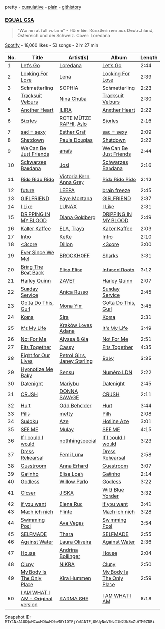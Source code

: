 pretty - [cumulative](/playlists/cumulative/37i9dQZF1DWVA5o3WHL2eG.md) - [plain](/playlists/plain/37i9dQZF1DWVA5o3WHL2eG) - [githistory](https://github.githistory.xyz/mackorone/spotify-playlist-archive/blob/main/playlists/plain/37i9dQZF1DWVA5o3WHL2eG)

### [EQUAL GSA](https://open.spotify.com/playlist/37i9dQZF1DWVA5o3WHL2eG)

> "Women at full volume" \- Höre hier Künstlerinnen aus Deutschland, Österreich und der Schweiz\. Cover: Loredana

[Spotify](https://open.spotify.com/user/spotify) - 18,060 likes - 50 songs - 2 hr 27 min

| No. | Title | Artist(s) | Album | Length |
|---|---|---|---|---|
| 1 | [Let's Go](https://open.spotify.com/track/6aAK61IxawCj1Z7rNUxVlG) | [Loredana](https://open.spotify.com/artist/2Im8m4STDBosjfmb5hmP80) | [Let's Go](https://open.spotify.com/album/0d7A66OUJAg0OXNa8RzEYb) | 2:44 |
| 2 | [Looking For Love](https://open.spotify.com/track/3iUmoy21qlRY1VdNEtJJlx) | [Lena](https://open.spotify.com/artist/5slpk6nu2IwwKx0EHe3GcL) | [Looking For Love](https://open.spotify.com/album/32CnxZefcziX2MQDBhzAOy) | 2:39 |
| 3 | [Schmetterling](https://open.spotify.com/track/0pZ9CVpntp64dBWsIUg9sG) | [SOPHIA](https://open.spotify.com/artist/45wdSLZd70phdDkxlA5D3v) | [Schmetterling](https://open.spotify.com/album/5Y24DcwuZGIkoVXy2CnxAN) | 2:23 |
| 4 | [Tracksuit Velours](https://open.spotify.com/track/7zOsUnRGpQBAWNPLdYa0fE) | [Nina Chuba](https://open.spotify.com/artist/2kS9NyuATpYwjeB93h24H5) | [Tracksuit Velours](https://open.spotify.com/album/4JUe83xyCwP4TIiYBFu2Wc) | 2:30 |
| 5 | [Another Heart](https://open.spotify.com/track/4azu3mztPqAbJLDGrcraQK) | [ILIRA](https://open.spotify.com/artist/6mzs66iVW15C5iLt0JLt41) | [Another Heart](https://open.spotify.com/album/4l4nNA4kBnWJKWeGZyb12d) | 2:22 |
| 6 | [Stories](https://open.spotify.com/track/5ojRucwd93evX3j6XzIid8) | [ROTE MÜTZE RAPHI](https://open.spotify.com/artist/0jxy7TWRoSFqe4eucObq6L), [Aylo](https://open.spotify.com/artist/5ggr9FUq9cjogKBxQmI2ZO) | [Stories](https://open.spotify.com/album/3Jpv4tjQUyOiMFtEDfDTTl) | 2:16 |
| 7 | [sad = sexy](https://open.spotify.com/track/4Si4fa44T9B3ur1QCZCjnU) | [Esther Graf](https://open.spotify.com/artist/1FXdfOOisB3d3hfZOjhjID) | [sad = sexy](https://open.spotify.com/album/4x4u2Q7kVCUe6YVAyc2heC) | 2:09 |
| 8 | [Shutdown](https://open.spotify.com/track/5EBYnmDtqwK5o0nHddAFgl) | [Paula Douglas](https://open.spotify.com/artist/1k7bThg1ouTydDVc2ZQiHJ) | [Shutdown](https://open.spotify.com/album/4xlYy4DDtx32POwZaJbVhq) | 2:22 |
| 9 | [We Can Be Just Friends](https://open.spotify.com/track/057imKEFcRqQNJkGhZ6wqT) | [anaïs](https://open.spotify.com/artist/5uT4SmzhWTYv1iia2BFnVQ) | [We Can Be Just Friends](https://open.spotify.com/album/56U3Wkr8ts148ZnLTnoHN2) | 2:44 |
| 10 | [Schwarzes Bandana](https://open.spotify.com/track/2kdK2Sn7Ca6sWI1OyRxAB7) | [Josi](https://open.spotify.com/artist/5vQXzZjy86ijQhMjMb1ke4) | [Schwarzes Bandana](https://open.spotify.com/album/6PlZt3NkJ564oSEJ6FZ526) | 2:16 |
| 11 | [Ride Ride Ride](https://open.spotify.com/track/0eJR1Clmkx9HiVy1mSpUWz) | [Victoria Kern](https://open.spotify.com/artist/2urS0Cb0MlOXiBod34tyyv), [Anna Grey](https://open.spotify.com/artist/5SFwozJTdBZNUFYYrAqH4q) | [Ride Ride Ride](https://open.spotify.com/album/6TgRlzezBctLSkimeChvCg) | 2:42 |
| 12 | [future](https://open.spotify.com/track/73vhZMtYh8yhVXRxj31W4U) | [LEEPA](https://open.spotify.com/artist/066IQRKXdi1o3b9yGxA2SD) | [brain freeze](https://open.spotify.com/album/320Z1rZH1HL2WZRB8ic14l) | 2:45 |
| 13 | [GIRLFRIEND](https://open.spotify.com/track/2bRKj0p78hcbbrcWkulaT6) | [Faye Montana](https://open.spotify.com/artist/2MO6mrqBvHTTlmVk39m31b) | [GIRLFRIEND](https://open.spotify.com/album/7sgiu4LXIb120j3rhHH2eT) | 2:37 |
| 14 | [I Like](https://open.spotify.com/track/3F7JkvI31gWw0ifIA553X5) | [LUNAX](https://open.spotify.com/artist/7CLsFRcEkn0Amc9VlVOFwR) | [I Like](https://open.spotify.com/album/5W3ngAppnDgT0px27YkXNI) | 2:31 |
| 15 | [DRIPPING IN MY BLOOD](https://open.spotify.com/track/3xQUCloFyDOkZDyNjSPtzG) | [Diana Goldberg](https://open.spotify.com/artist/0FSc1VcYTT0NQ5u9f5Hmpk) | [DRIPPING IN MY BLOOD](https://open.spotify.com/album/5PUmTc4PNZIDtIISI0D9Zn) | 2:49 |
| 16 | [Kalter Kaffee](https://open.spotify.com/track/0Odqsl0KguIIrHe5d11czH) | [ELA](https://open.spotify.com/artist/4L3QRSecSDcMsyJ6AuDcqb), [Traya](https://open.spotify.com/artist/0bo1LMgTEg5qpicrIee54M) | [Kalter Kaffee](https://open.spotify.com/album/7om3rOSXXX68Ny7b5pSDc8) | 2:03 |
| 17 | [Intro](https://open.spotify.com/track/08JNVaWt7RAEs4e043M852) | [KeKe](https://open.spotify.com/artist/72uK8geg5BPRRzdGBmmtAF) | [Intro](https://open.spotify.com/album/0uM1UIvWLbzTgLIanS1VXK) | 2:10 |
| 18 | [<3core](https://open.spotify.com/track/2OhTPWJOToqCMUAua8zx6Z) | [Dillon](https://open.spotify.com/artist/6oyGMaD0Kbx3ynXKhzH2wW) | [<3core](https://open.spotify.com/album/42a7AJAwyRYVTTp8JhHBLv) | 3:00 |
| 19 | [Ever Since We Met](https://open.spotify.com/track/3nPFzf6sWVuTHU5fccyD71) | [BROCKHOFF](https://open.spotify.com/artist/5ZeRq1tqf4t8fcdFdjmlQZ) | [Sharks](https://open.spotify.com/album/4MxJJYvCOlCWuijbd9pp6B) | 3:31 |
| 20 | [Bring The Beat Back](https://open.spotify.com/track/0EqAZEQA660aYDZAJQvOfX) | [Elisa Elisa](https://open.spotify.com/artist/2Fxcs2AZB1EkSjLon18RHI) | [Infused Roots](https://open.spotify.com/album/3pLdnYGxkDa6yOBZHLvNEH) | 3:12 |
| 21 | [Harley Quinn](https://open.spotify.com/track/40cLuVN3G96ZcGjWluuBAQ) | [ZAVET](https://open.spotify.com/artist/4iIpwanKVqfqqMXhJOyTFG) | [Harley Quinn](https://open.spotify.com/album/1GeXEh6XRAv8tvnC7W8hZD) | 2:07 |
| 22 | [Sunday Service](https://open.spotify.com/track/3jS8O4mbzowbNVgxKxyFgR) | [Anica Russo](https://open.spotify.com/artist/7sosL0rffvNlG2SE0fyZJX) | [Sunday Service](https://open.spotify.com/album/4BGe5o73hToBzQ0yQpRX0z) | 2:45 |
| 23 | [Gotta Do This, Gurl](https://open.spotify.com/track/1fiwPnzU3b50IhhhgDVorQ) | [Mona Yim](https://open.spotify.com/artist/48tTb8jCGVZ0XFqwovqFmv) | [Gotta Do This, Gurl](https://open.spotify.com/album/5e2bl6tZIjQogNIy34S7c3) | 3:45 |
| 24 | [Koma](https://open.spotify.com/track/0sOwPqGeO8FhLluS9dSOyc) | [Sira](https://open.spotify.com/artist/57IaP5fMkqnu3M3ib1Vgvs) | [Koma](https://open.spotify.com/album/4JBwPoWGowNpzeVN615GTW) | 2:31 |
| 25 | [It's My Life](https://open.spotify.com/track/2NDvAV0zPTxO5D0m2GgBcu) | [Kraków Loves Adana](https://open.spotify.com/artist/2LgLvxq44FkRvstBiPFjsN) | [It's My Life](https://open.spotify.com/album/2sVXSuTadrnlrCzQlOSYvd) | 3:49 |
| 26 | [Not For Me](https://open.spotify.com/track/0kZ60vnXZw6dkPnjxq6jZC) | [Alyssa & Gia](https://open.spotify.com/artist/5w3B8Yivj5m2bgDixId20g) | [Not For Me](https://open.spotify.com/album/3kYAKFbVeUAh6GLqflEvhR) | 2:51 |
| 27 | [Fits Together](https://open.spotify.com/track/6TQoD0YJbQxfVCVVDXLjNO) | [Cassy](https://open.spotify.com/artist/7JNP0OcJnBFXQWixpWmb5V) | [Fits Together](https://open.spotify.com/album/1R0D5PSIQ8kmSsqBjNe8TN) | 4:35 |
| 28 | [Fight for Our Lives](https://open.spotify.com/track/3JsE8SDsJYd07TE2nvK11P) | [Petrol Girls](https://open.spotify.com/artist/7dEx5Gii91YpvTOzrrvx5L), [Janey Starling](https://open.spotify.com/artist/1w8xKjGOQWcbrkrpEXdmjB) | [Baby](https://open.spotify.com/album/3QUnWPhBPq5FRG3H2gcPat) | 3:35 |
| 29 | [Hypnotize Me Baby](https://open.spotify.com/track/4X4PLwuWE5FoLIwvWy4jdg) | [Sensu](https://open.spotify.com/artist/4KkoOAycKxCd85wUPaImhw) | [Numéro LDN](https://open.spotify.com/album/4ZfLd6L4zANgqtMWr3sDlO) | 2:22 |
| 30 | [Datenight](https://open.spotify.com/track/0GidMsZuqIjvguVbUT6NH9) | [Mariybu](https://open.spotify.com/artist/3R1Ha6KqmyhC2vUrmEocEG) | [Datenight](https://open.spotify.com/album/5pRjBsA7ory33TmsAtktwx) | 2:45 |
| 31 | [CRUSH](https://open.spotify.com/track/6k91tXniy1DDpy5cImefkp) | [DONNA SAVAGE](https://open.spotify.com/artist/21HEXB1t4OJLHhnsS9uQSw) | [CRUSH](https://open.spotify.com/album/6hWUp374CSwEaDb4ne3BIm) | 2:11 |
| 32 | [Hurt](https://open.spotify.com/track/7q9ES6K0IJNOySpcM6kjhN) | [Odd Beholder](https://open.spotify.com/artist/3QXIzf05xhPdEUciKVif6v) | [Hurt](https://open.spotify.com/album/7d1Awz6mDIcbBzFU1cZmut) | 3:44 |
| 33 | [Pills](https://open.spotify.com/track/12OqrUtUaO0BwNeJhgQGXc) | [metty](https://open.spotify.com/artist/7Db5PkiQYNyku1FZdizAVW) | [Pills](https://open.spotify.com/album/3LtARFgIT2j3Jj6noeQv6I) | 2:08 |
| 34 | [Sudoku](https://open.spotify.com/track/78g9agy0l5EvEgLEv2SLKa) | [Aze](https://open.spotify.com/artist/4V4ZQE3T7sesTCOyW4Q8N1) | [Hotline Aze](https://open.spotify.com/album/1bcdTGCO0nsaYJNgKnXmUd) | 3:01 |
| 35 | [SEE ME](https://open.spotify.com/track/4Qga7y6iAOsFfIkisbcdzd) | [Mulay](https://open.spotify.com/artist/6hxUwSTKTLQoKGmKHLle54) | [SEE ME](https://open.spotify.com/album/3QHgxc5I4K9PJbhdVGGdPl) | 4:15 |
| 36 | [If I could I would](https://open.spotify.com/track/2OawubyotKbNRfCNgQ1d1e) | [nothhingspecial](https://open.spotify.com/artist/1GDKz5zXC9NCTA2ViXPv02) | [If I could I would](https://open.spotify.com/album/5cjzM9I8YmLzm82ZlcZoS4) | 3:23 |
| 37 | [Dress Rehearsal](https://open.spotify.com/track/4LAImixc8w9G3w9yn428st) | [Femi Luna](https://open.spotify.com/artist/76e5g5LPWUlEHtTjKwSfsW) | [Dress Rehearsal](https://open.spotify.com/album/7ERPDtittqgz8TmHKK6JPX) | 2:58 |
| 38 | [Guestroom](https://open.spotify.com/track/2NIsHEJHtSyQ24lO98laEG) | [Anna Erhard](https://open.spotify.com/artist/11OTiI6xYGpLxS3aoVkI9e) | [Guestroom](https://open.spotify.com/album/4XKA4n0XMiyuwPTAvT1u9u) | 3:07 |
| 39 | [Gatinho](https://open.spotify.com/track/4xOpAsogHra0SyyA44VmXn) | [Elisa Loah](https://open.spotify.com/artist/00605AnrQOdRhZEnRKtT1L) | [Gatinho](https://open.spotify.com/album/5fw6mhEWOynysDvgJYurAL) | 2:14 |
| 40 | [Godless](https://open.spotify.com/track/5e8cohu3zEkXfeBLgRt1kF) | [Willow Parlo](https://open.spotify.com/artist/3n8bFcrOBNM63cpNDPnhHa) | [Godless](https://open.spotify.com/album/6wDxPkQVXbFTozuePOBrgQ) | 3:22 |
| 41 | [Closer](https://open.spotify.com/track/1povXjJAZZbtMuQiDvJL3s) | [JISKA](https://open.spotify.com/artist/268qNUnQJ9p3pV2O8gYUcN) | [Wild Blue Yonder](https://open.spotify.com/album/3gckwZpXnsNoH1dIhLeiud) | 3:32 |
| 42 | [if you want](https://open.spotify.com/track/3waYw126Ub3Ltgi7zWaYfW) | [Elena Rud](https://open.spotify.com/artist/7H55j50FUEqEhAVqJbIBuE) | [if you want](https://open.spotify.com/album/7w4JgGsjjGfowrQQAQiJ8x) | 3:41 |
| 43 | [Mach ich nich](https://open.spotify.com/track/6fYwE0ohRqduNsCKYxKovw) | [Flinte](https://open.spotify.com/artist/3ZqXNocGLSBgDcpM2QyQMS) | [Mach ich nich](https://open.spotify.com/album/0oQZZPgFZJ2THSJmOqGIUA) | 3:28 |
| 44 | [Swimming Pool](https://open.spotify.com/track/6jP573dg0J1eC6QFMoDtqz) | [Ava Vegas](https://open.spotify.com/artist/5ql0vsOE9XzHXwi8xP4yes) | [Swimming Pool](https://open.spotify.com/album/0wzrnvw4EABULZ4Cw7biYn) | 3:54 |
| 45 | [SELFMADE](https://open.spotify.com/track/0TAqvuoRxRJtrz1ucFGg3w) | [Thara](https://open.spotify.com/artist/08OjahuhqAcBFn1d3MvUcw) | [SELFMADE](https://open.spotify.com/album/3QBxYaHBkyOgCzisoPM8YX) | 2:55 |
| 46 | [Against Water](https://open.spotify.com/track/3ADIHniiuGbiPYhjkK6oUx) | [Laura Oliveira](https://open.spotify.com/artist/5fQlnuUxgJbQ7WgP29U478) | [Against Water](https://open.spotify.com/album/7DnraLVsCKEXtCAvuoJ95e) | 2:36 |
| 47 | [House](https://open.spotify.com/track/0yFbrrnHFnAFIzW820sSnO) | [Andrina Bollinger](https://open.spotify.com/artist/2q3FpbEgilJkxSn0e5B5xp) | [House](https://open.spotify.com/album/7qPgLMlCZpJIuuBaDkxCKg) | 2:04 |
| 48 | [Cluny](https://open.spotify.com/track/4JOie1jqVaWvi4sVqzK8AV) | [NIKRA](https://open.spotify.com/artist/4KMMyH96yGknUQZZ6MDFmt) | [Cluny](https://open.spotify.com/album/5cGey2eVc8T9ehjKNOrwyx) | 2:50 |
| 49 | [My Body Is The Only Place](https://open.spotify.com/track/0z9Pv1rOJiRbsutrQHNU22) | [Kira Hummen](https://open.spotify.com/artist/2Xb59cTmrizcuBigliz8Hl) | [My Body Is The Only Place](https://open.spotify.com/album/3QSAkwsNnd084waFESgguy) | 2:59 |
| 50 | [I AM WHAT I AM \- Original version](https://open.spotify.com/track/5ME8Ct0K0fxGEYqt4W9WRF) | [KARMA SHE](https://open.spotify.com/artist/6kuuHVyXGEt2Zcj67hoxlf) | [I AM WHAT I AM](https://open.spotify.com/album/4Mqh8LvAWrOYGa4WEvDRAE) | 6:18 |

Snapshot ID: `MTY1NzA1ODQwMCwwMDAwMDAwMGY1OTFjYmU1NTFjOWUyNmVlNzI1N2JkZmZlOTM0ZDBi`
